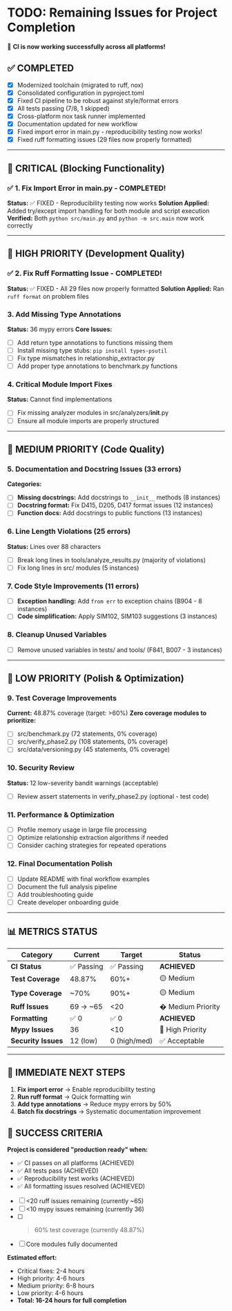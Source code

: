 # TODO: Remaining Issues for Project Completion

🎉 **CI is now working successfully across all platforms!**

## ✅ COMPLETED
- [x] Modernized toolchain (migrated to ruff, nox)
- [x] Consolidated configuration in pyproject.toml
- [x] Fixed CI pipeline to be robust against style/format errors
- [x] All tests passing (7/8, 1 skipped)
- [x] Cross-platform nox task runner implemented
- [x] Documentation updated for new workflow
- [x] Fixed import error in main.py - reproducibility testing now works!
- [x] Fixed ruff formatting issues (29 files now properly formatted)

---

## 🚨 CRITICAL (Blocking Functionality)

### ✅ 1. Fix Import Error in main.py - COMPLETED!
**Status:** ✅ FIXED - Reproducibility testing now works
**Solution Applied:** Added try/except import handling for both module and script execution
**Verified:** Both `python src/main.py` and `python -m src.main` now work correctly

---

## 🔧 HIGH PRIORITY (Development Quality)

### ✅ 2. Fix Ruff Formatting Issue - COMPLETED!
**Status:** ✅ FIXED - All 29 files now properly formatted
**Solution Applied:** Ran `ruff format` on problem files

### 3. Add Missing Type Annotations
**Status:** 36 mypy errors
**Core Issues:**
- [ ] Add return type annotations to functions missing them
- [ ] Install missing type stubs: `pip install types-psutil`
- [ ] Fix type mismatches in relationship_extractor.py
- [ ] Add proper type annotations to benchmark.py functions

### 4. Critical Module Import Fixes
**Status:** Cannot find implementations
- [ ] Fix missing analyzer modules in src/analyzers/__init__.py
- [ ] Ensure all module imports are properly structured

---

## 📝 MEDIUM PRIORITY (Code Quality)

### 5. Documentation and Docstring Issues (33 errors)
**Categories:**
- [ ] **Missing docstrings:** Add docstrings to `__init__` methods (8 instances)
- [ ] **Docstring format:** Fix D415, D205, D417 format issues (12 instances)
- [ ] **Function docs:** Add docstrings to public functions (13 instances)

### 6. Line Length Violations (25 errors)
**Status:** Lines over 88 characters
- [ ] Break long lines in tools/analyze_results.py (majority of violations)
- [ ] Fix long lines in src/ modules (5 instances)

### 7. Code Style Improvements (11 errors)
- [ ] **Exception handling:** Add `from err` to exception chains (B904 - 8 instances)
- [ ] **Code simplification:** Apply SIM102, SIM103 suggestions (3 instances)

### 8. Cleanup Unused Variables
- [ ] Remove unused variables in tests/ and tools/ (F841, B007 - 3 instances)

---

## 🎯 LOW PRIORITY (Polish & Optimization)

### 9. Test Coverage Improvements
**Current:** 48.87% coverage (target: >60%)
**Zero coverage modules to prioritize:**
- [ ] src/benchmark.py (72 statements, 0% coverage)
- [ ] src/verify_phase2.py (108 statements, 0% coverage)
- [ ] src/data/versioning.py (45 statements, 0% coverage)

### 10. Security Review
**Status:** 12 low-severity bandit warnings (acceptable)
- [ ] Review assert statements in verify_phase2.py (optional - test code)

### 11. Performance & Optimization
- [ ] Profile memory usage in large file processing
- [ ] Optimize relationship extraction algorithms if needed
- [ ] Consider caching strategies for repeated operations

### 12. Final Documentation Polish
- [ ] Update README with final workflow examples
- [ ] Document the full analysis pipeline
- [ ] Add troubleshooting guide
- [ ] Create developer onboarding guide

---

## 📊 METRICS STATUS

| Category | Current | Target | Status |
|----------|---------|--------|--------|
| **CI Status** | ✅ Passing | ✅ Passing | **ACHIEVED** |
| **Test Coverage** | 48.87% | 60%+ | 🟡 Medium |
| **Type Coverage** | ~70% | 90%+ | 🟡 Medium |
| **Ruff Issues** | 69 → ~65 | <20 | � Medium Priority |
| **Formatting** | ✅ 0 | ✅ 0 | **ACHIEVED** |
| **Mypy Issues** | 36 | <10 | 🔴 High Priority |
| **Security Issues** | 12 (low) | 0 (high/med) | ✅ Acceptable |

---

## 🚀 IMMEDIATE NEXT STEPS

1. **Fix import error** → Enable reproducibility testing
2. **Run ruff format** → Quick formatting win
3. **Add type annotations** → Reduce mypy errors by 50%
4. **Batch fix docstrings** → Systematic documentation improvement

## 🎯 SUCCESS CRITERIA

**Project is considered "production ready" when:**
- ✅ CI passes on all platforms (ACHIEVED)
- ✅ All tests pass (ACHIEVED)
- ✅ Reproducibility test works (ACHIEVED)
- ✅ All formatting issues resolved (ACHIEVED)
- [ ] <20 ruff issues remaining (currently ~65)
- [ ] <10 mypy issues remaining (currently 36)
- [ ] >60% test coverage (currently 48.87%)
- [ ] Core modules fully documented

**Estimated effort:**
- Critical fixes: 2-4 hours
- High priority: 4-6 hours
- Medium priority: 6-8 hours
- Low priority: 4-6 hours
- **Total: 16-24 hours for full completion**
